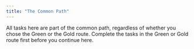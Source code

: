 ```yaml
---
title: "The Common Path"
---
```


All tasks here are part of the common path, regardless of whether you chose the Green or the Gold route. Complete the tasks in the Green or Gold route first before you continue here.